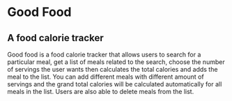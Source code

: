 # Good Food
## A food calorie tracker

Good food is a food calorie tracker that allows users to search for a particular meal, get a list of meals related to the search, choose the number of servings the user wants then calculates the total calories and adds the meal to the list. You can add different meals with different amount of servings and the grand total calories will be calculated automatically for all meals in the list. Users are also able to delete meals from the list.
